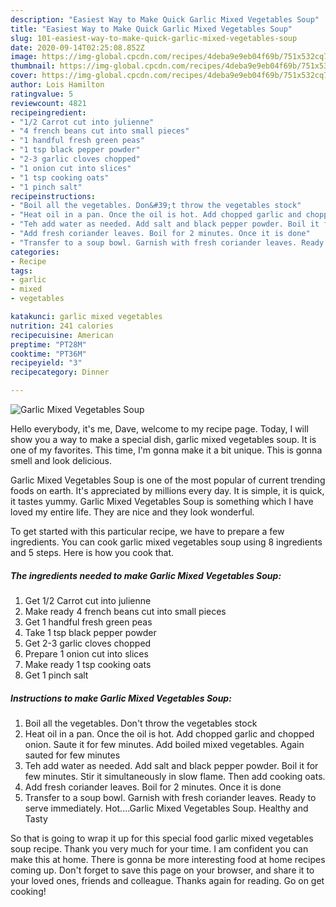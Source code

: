 ```yaml
---
description: "Easiest Way to Make Quick Garlic Mixed Vegetables Soup"
title: "Easiest Way to Make Quick Garlic Mixed Vegetables Soup"
slug: 101-easiest-way-to-make-quick-garlic-mixed-vegetables-soup
date: 2020-09-14T02:25:08.852Z
image: https://img-global.cpcdn.com/recipes/4deba9e9eb04f69b/751x532cq70/garlic-mixed-vegetables-soup-recipe-main-photo.jpg
thumbnail: https://img-global.cpcdn.com/recipes/4deba9e9eb04f69b/751x532cq70/garlic-mixed-vegetables-soup-recipe-main-photo.jpg
cover: https://img-global.cpcdn.com/recipes/4deba9e9eb04f69b/751x532cq70/garlic-mixed-vegetables-soup-recipe-main-photo.jpg
author: Lois Hamilton
ratingvalue: 5
reviewcount: 4821
recipeingredient:
- "1/2 Carrot cut into julienne"
- "4 french beans cut into small pieces"
- "1 handful fresh green peas"
- "1 tsp black pepper powder"
- "2-3 garlic cloves chopped"
- "1 onion cut into slices"
- "1 tsp cooking oats"
- "1 pinch salt"
recipeinstructions:
- "Boil all the vegetables. Don&#39;t throw the vegetables stock"
- "Heat oil in a pan. Once the oil is hot. Add chopped garlic and chopped onion. Saute it for few minutes. Add boiled mixed vegetables. Again sauted for few minutes"
- "Teh add water as needed. Add salt and black pepper powder. Boil it for few minutes. Stir it simultaneously in slow flame. Then add cooking oats."
- "Add fresh coriander leaves. Boil for 2 minutes. Once it is done"
- "Transfer to a soup bowl. Garnish with fresh coriander leaves. Ready to serve immediately. Hot....Garlic Mixed Vegetables Soup. Healthy and Tasty"
categories:
- Recipe
tags:
- garlic
- mixed
- vegetables

katakunci: garlic mixed vegetables 
nutrition: 241 calories
recipecuisine: American
preptime: "PT28M"
cooktime: "PT36M"
recipeyield: "3"
recipecategory: Dinner

---
```



![Garlic Mixed Vegetables Soup](https://img-global.cpcdn.com/recipes/4deba9e9eb04f69b/751x532cq70/garlic-mixed-vegetables-soup-recipe-main-photo.jpg)

Hello everybody, it's me, Dave, welcome to my recipe page. Today, I will show you a way to make a special dish, garlic mixed vegetables soup. It is one of my favorites. This time, I'm gonna make it a bit unique. This is gonna smell and look delicious.

Garlic Mixed Vegetables Soup is one of the most popular of current trending foods on earth. It's appreciated by millions every day. It is simple, it is quick, it tastes yummy. Garlic Mixed Vegetables Soup is something which I have loved my entire life. They are nice and they look wonderful.




To get started with this particular recipe, we have to prepare a few ingredients. You can cook garlic mixed vegetables soup using 8 ingredients and 5 steps. Here is how you cook that.

<!--inarticleads1-->

##### The ingredients needed to make Garlic Mixed Vegetables Soup:

1. Get 1/2 Carrot cut into julienne
1. Make ready 4 french beans cut into small pieces
1. Get 1 handful fresh green peas
1. Take 1 tsp black pepper powder
1. Get 2-3 garlic cloves chopped
1. Prepare 1 onion cut into slices
1. Make ready 1 tsp cooking oats
1. Get 1 pinch salt




<!--inarticleads2-->

##### Instructions to make Garlic Mixed Vegetables Soup:

1. Boil all the vegetables. Don&#39;t throw the vegetables stock
1. Heat oil in a pan. Once the oil is hot. Add chopped garlic and chopped onion. Saute it for few minutes. Add boiled mixed vegetables. Again sauted for few minutes
1. Teh add water as needed. Add salt and black pepper powder. Boil it for few minutes. Stir it simultaneously in slow flame. Then add cooking oats.
1. Add fresh coriander leaves. Boil for 2 minutes. Once it is done
1. Transfer to a soup bowl. Garnish with fresh coriander leaves. Ready to serve immediately. Hot....Garlic Mixed Vegetables Soup. Healthy and Tasty




So that is going to wrap it up for this special food garlic mixed vegetables soup recipe. Thank you very much for your time. I am confident you can make this at home. There is gonna be more interesting food at home recipes coming up. Don't forget to save this page on your browser, and share it to your loved ones, friends and colleague. Thanks again for reading. Go on get cooking!
